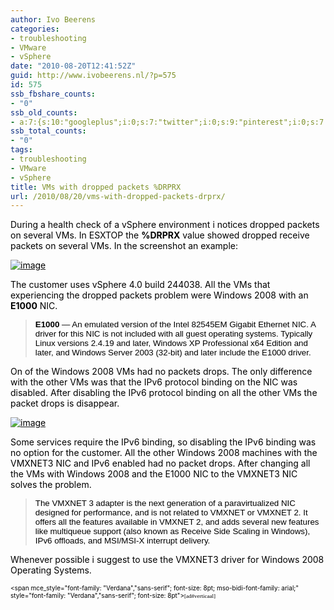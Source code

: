 ```yaml
---
author: Ivo Beerens
categories:
- troubleshooting
- VMware
- vSphere
date: "2010-08-20T12:41:52Z"
guid: http://www.ivobeerens.nl/?p=575
id: 575
ssb_fbshare_counts:
- "0"
ssb_old_counts:
- a:7:{s:10:"googleplus";i:0;s:7:"twitter";i:0;s:9:"pinterest";i:0;s:7:"fbshare";i:0;s:8:"linkedin";i:0;s:6:"reddit";i:0;s:6:"tumblr";i:0;}
ssb_total_counts:
- "0"
tags:
- troubleshooting
- VMware
- vSphere
title: VMs with dropped packets %DRPRX
url: /2010/08/20/vms-with-dropped-packets-drprx/
---
```


<font color="#000000"></font>

<font color="#000000">During a health check of a vSphere environment i notices dropped packets on several VMs. In ESXTOP the **%DRPRX** value showed dropped receive packets on several VMs. In the screenshot an example:</font>

[<font color="#000000">![image](http://localhost/wp-content/uploads/2010/08/image_thumb.png "image")</font>](http://localhost/wp-content/uploads/2010/08/image.png)<font color="#000000"> </font>

<span id="main" style="visibility: visible"><span id="search" style="visibility: visible"><font color="#000000">The customer uses vSphere 4.0 build 244038. All the VMs that experiencing the dropped packets problem were Windows 2008 with an **E1000** NIC. </font></span></span>

> <span style="visibility: visible"><span style="visibility: visible"><font color="#000000"><span style="font-family: arial; font-size: 10pt">**E1000** — An emulated version of the Intel 82545EM Gigabit Ethernet NIC. A driver for this NIC is not included with all guest operating systems. Typically Linux versions 2.4.19 and later, Windows XP Professional x64 Edition and later, and Windows Server 2003 (32-bit) and later include the E1000 driver.</span></font></span></span>

<span style="visibility: visible"><span style="visibility: visible"><font color="#000000">On of the Windows 2008 VMs had no packets drops. The only difference with the other VMs was that the IPv6 protocol binding on the NIC was disabled. After disabling the IPv6 protocol binding on all the other VMs the packet drops is disappear.</font></span></span>

[<font color="#000000">![image](http://localhost/wp-content/uploads/2010/08/image_thumb1.png "image")</font>](http://localhost/wp-content/uploads/2010/08/image1.png)<font color="#000000"> </font>

<font color="#000000">Some services require the IPv6 binding, so disabling the IPv6 binding was no option for the customer. All the other Windows 2008 machines with the VMXNET3 NIC and IPv6 enabled had no packet drops. After changing all the VMs with Windows 2008 and the E1000 NIC to the VMXNET3 NIC solves the problem. </font>

> <span style="font-family: arial; font-size: 10pt"><font color="#000000">The VMXNET 3 adapter is the next generation of a paravirtualized NIC designed for performance, and is not related to VMXNET or VMXNET 2. It offers all the features available in VMXNET 2, and adds several new features like multiqueue support (also known as Receive Side Scaling in Windows), IPv6 offloads, and MSI/MSI-X interrupt delivery.</font></span>

<font color="#000000">Whenever possible i suggest to use the VMXNET3 driver for Windows 2008 Operating Systems.</font>

<font color="#000000" size="1"><span mce_style="font-family: &quot;Verdana&quot;,&quot;sans-serif&quot;; font-size: 8pt; mso-bidi-font-family: arial;" style="font-family: "Verdana","sans-serif"; font-size: 8pt"><span mce_style="font-family: verdana;" style="font-family: verdana"><span mce_style="font-size: xx-small;" style="font-size: xx-small"><span mce_style="color: #000000;" style="color: rgb(0,0,0)"><span style="font-size: xx-small">\[ad#verticaal\]</span></span></span></span></span></font>
